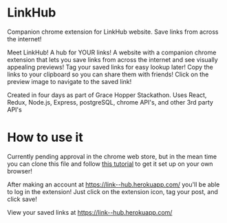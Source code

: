 # LinkHub
Companion chrome extension for LinkHub website. Save links from across the internet!

Meet LinkHub! A hub for YOUR links! A website with a companion chrome extension that lets you save links from across the internet and see visually appealing previews! Tag your saved links for easy lookup later! Copy the links to your clipboard so you can share them with friends! Click on the preview image to navigate to the saved link!

Created in four days as part of Grace Hopper Stackathon. Uses React, Redux, Node.js, Express, postgreSQL, chrome API's, and other 3rd party API's

# How to use it
Currently pending approval in the chrome web store, but in the mean time you can clone this file and follow [this tutorial](https://developer.chrome.com/extensions/getstarted) to get it set up on your own browser!

After making an account at <https://link--hub.herokuapp.com/> you'll be able to log in the extension!
Just click on the extension icon, tag your post, and click save!

View your saved links at <https://link--hub.herokuapp.com/>


